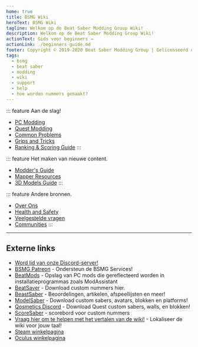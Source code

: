 ```yaml
---
home: true
title: BSMG Wiki
heroText: BSMG Wiki
tagline: Welkom op de Beat Saber Modding Group Wiki!
description: Welkom op de Beat Saber Modding Group Wiki!
actionText: Gids voor beginners →
actionLink: ./beginners-guide.md
footer: Copyright © 2019-2020 Beat Saber Modding Group | Gelicenseerd onder CC BY-NC-SA 4.0
tags:
  - bsmg
  - beat saber
  - modding
  - wiki
  - support
  - help
  - hoe worden nummers gemaakt?
---
```


<div class='features'>

::: feature Aan de slag!
* [PC Modding](./pc-modding.md)
* [Quest Modding](./quest-modding.md)
* [Common Problems](./support/)
* [Grips and Tricks](./grips-and-tricks.md)
* [Ranking & Scoring Guide](./ranking-guide.md)
:::

::: feature Het maken van nieuwe content.
* [Modder's Guide](/modding/)
* [Mapper Resources](/mapping/)
* [3D Models Guide](/models/)
:::

::: feature Andere bronnen.
* [Over Ons](/about/)
* [Health and Safety](./health-and-safety.md)
* [Veelgestelde vragen](/faq/)
* [Communities](/communities/)
:::

</div>

<hr />

## Externe links
* [Word lid van onze Discord-server!](https://discord.gg/beatsabermods)
* [BSMG Patreon](https://www.patreon.com/beatsabermods) - Ondersteun de BSMG Services!
* [BeatMods](https://beatmods.com) - Opslag van PC mods die gereflecteerd worden in installatieprogrammas zoals ModAssistant
* [BeatSaver](https://beatsaver.com/) - Download custom nummers hier.
* [BeastSaber](https://bsaber.com/) - Beoordelingen, artikelen, afspeellijsten en meer!
* [ModelSaber](https://modelsaber.com/) - Download custom sabers, avatars, blokken en platforms!
* [Qosmetics Discord](https://discord.gg/qosmetics) - Download Quest custom sabers, walls, en blokken!
* [ScoreSaber](https://scoresaber.com/) - scorebord voor custom nummers
* [Vraag hier om te helpen met het vertalen van de wiki!](https://forms.gle/e3BqA3poMjESARe76) - Lokaliseer de wiki voor jouw taal!
* [Steam winkelpagina](https://store.steampowered.com/app/620980/Beat_Saber/)
* [Oculus winkelpagina](https://www.oculus.com/experiences/rift/1304877726278670/)
